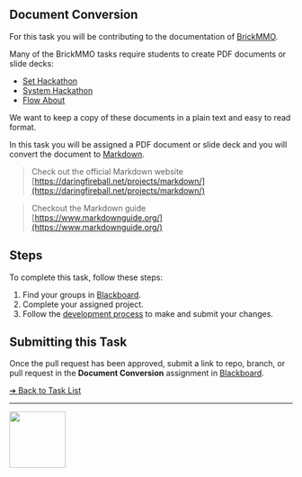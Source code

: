 <style>@import url("//readme.codeadam.ca/readme.css");</style>

## Document Conversion

For this task you will be contributing to the documentation of [BrickMMO](https://brickmmo.com/).

Many of the BrickMMO tasks require students to create PDF documents or slide decks:

- [Set Hackathon](https://github.com/BrickMMO/hackathon-set)
- [System Hackathon](https://github.com/BrickMMO/hackathon-system)
- [Flow About](https://github.com/BrickMMO/flow-about)

We want to keep a copy of these documents in a plain text and easy to read format.

In this task you will be assigned a PDF document or slide deck and you will convert the document to [Markdown](https://daringfireball.net/projects/markdown/).

> Check out the official Markdown website  
> [https://daringfireball.net/projects/markdown/](https://daringfireball.net/projects/markdown/)

> Checkout the Markdown guide  
> [https://www.markdownguide.org/](https://www.markdownguide.org/)

## Steps

To complete this task, follow these steps:

1. Find your groups in [Blackboard](https://learn.humber.ca/).
2. Complete your assigned project.
3. Follow the [development process](development-process) to make and submit your changes.

## Submitting this Task

Once the pull request has been approved, submit a link to repo, branch, or pull request in the **Document Conversion** assignment in [Blackboard](https://learn.humber.ca/).

[&#10132; Back to Task List](/)

---

<a href="https://brickmmo.com">
<img src="https://brickmmo.com/images/brickmmo-logo-horizontal.jpg" width="100">
</a>
